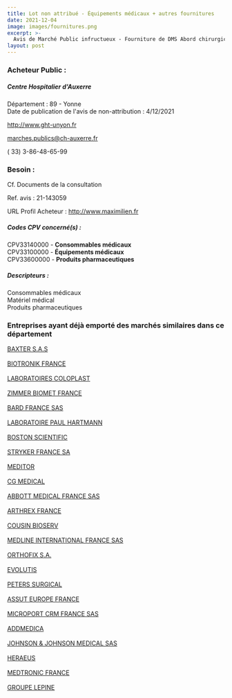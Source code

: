 ```yaml
---
title: Lot non attribué - Équipements médicaux + autres fournitures
date: 2021-12-04
image: images/fournitures.png
excerpt: >-
  Avis de Marché Public infructueux - Fourniture de DMS Abord chirurgical et fermeture de plaies
layout: post
---
```


### Acheteur Public :
##### Centre Hospitalier d'Auxerre
Département : 89 - Yonne<br/>
Date de publication de l'avis de non-attribution : 4/12/2021


http://www.ght-unyon.fr

marches.publics@ch-auxerre.fr

( 33) 3-86-48-65-99
### Besoin :

Cf. Documents de la consultation

Ref. avis : 21-143059

URL Profil Acheteur : http://www.maximilien.fr

##### Codes CPV concerné(s) :
CPV33140000 - **Consommables médicaux** <br/>
CPV33100000 - **Équipements médicaux** <br/>
CPV33600000 - **Produits pharmaceutiques** <br/>

##### Descripteurs :
Consommables médicaux <br/>
Matériel médical <br/>
Produits pharmaceutiques <br/>

### Entreprises ayant déjà emporté des marchés similaires dans ce département
<a href="/entreprise-544/siren-304317357">BAXTER S.A.S</a><br/><br/>
<a href="/entreprise-544/siren-307058990">BIOTRONIK FRANCE</a><br/><br/>
<a href="/entreprise-545/siren-312328362">LABORATOIRES COLOPLAST</a><br/><br/>
<a href="/entreprise-545/siren-315202564">ZIMMER BIOMET FRANCE</a><br/><br/>
<a href="/entreprise-546/siren-324536820">BARD FRANCE SAS</a><br/><br/>
<a href="/entreprise-546/siren-325158038">LABORATOIRE PAUL HARTMANN</a><br/><br/>
<a href="/entreprise-547/siren-329938245">BOSTON SCIENTIFIC</a><br/><br/>
<a href="/entreprise-548/siren-333710275">STRYKER FRANCE SA</a><br/><br/>
<a href="/entreprise-548/siren-339306920">MEDITOR</a><br/><br/>
<a href="/entreprise-551/siren-379709223">CG MEDICAL</a><br/><br/>
<a href="/entreprise-554/siren-398043356">ABBOTT MEDICAL FRANCE SAS</a><br/><br/>
<a href="/entreprise-555/siren-402099949">ARTHREX FRANCE</a><br/><br/>
<a href="/entreprise-556/siren-403745474">COUSIN BIOSERV</a><br/><br/>
<a href="/entreprise-556/siren-408537249">MEDLINE INTERNATIONAL FRANCE SAS</a><br/><br/>
<a href="/entreprise-559/siren-423129733">ORTHOFIX S.A.</a><br/><br/>
<a href="/entreprise-559/siren-423551647">EVOLUTIS</a><br/><br/>
<a href="/entreprise-562/siren-444018477">PETERS SURGICAL</a><br/><br/>
<a href="/entreprise-562/siren-449081140">ASSUT EUROPE FRANCE</a><br/><br/>
<a href="/entreprise-563/siren-477828412">MICROPORT CRM FRANCE SAS</a><br/><br/>
<a href="/entreprise-565/siren-484059480">ADDMEDICA</a><br/><br/>
<a href="/entreprise-573/siren-612030619">JOHNSON & JOHNSON MEDICAL SAS</a><br/><br/>
<a href="/entreprise-573/siren-699803359">HERAEUS</a><br/><br/>
<a href="/entreprise-573/siren-722008232">MEDTRONIC FRANCE</a><br/><br/>
<a href="/entreprise-582/siren-957503642">GROUPE LEPINE</a><br/><br/>
